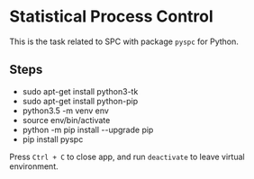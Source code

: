 # Statistical Process Control

This is the task related to SPC with package `pyspc` for Python.

## Steps

- sudo apt-get install python3-tk
- sudo apt-get install python-pip
- python3.5 -m venv env
- source env/bin/activate
- python -m pip install --upgrade pip
- pip install pyspc

Press `Ctrl + C` to close app, and run `deactivate` to leave virtual environment.
